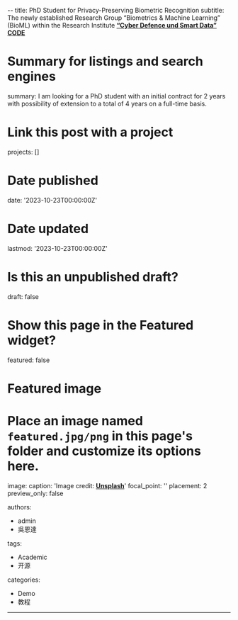 --
title: PhD Student for Privacy-Preserving Biometric Recognition
subtitle: The newly established Research Group “Biometrics & Machine Learning” (BioML) within the Research Institute [**“Cyber Defence und Smart Data” CODE**](www.unibw.de/code)

# Summary for listings and search engines
summary: I am looking for a PhD student with an initial contract for 2 years with possibility of extension to a total of
4 years on a full-time basis.


# Link this post with a project
projects: []

# Date published
date: '2023-10-23T00:00:00Z'

# Date updated
lastmod: '2023-10-23T00:00:00Z'

# Is this an unpublished draft?
draft: false

# Show this page in the Featured widget?
featured: false

# Featured image
# Place an image named `featured.jpg/png` in this page's folder and customize its options here.
image:
  caption: 'Image credit: [**Unsplash**](https://unsplash.com/photos/CpkOjOcXdUY)'
  focal_point: ''
  placement: 2
  preview_only: false

authors:
  - admin
  - 吳恩達

tags:
  - Academic
  - 开源

categories:
  - Demo
  - 教程
---
